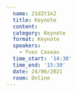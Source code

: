 ```yaml
---
  name: 21d2t1k2
  title: Keynote
  content:
  category: Keynote
  format: Keynote
  speakers: 
    - Yves Caseau
  time_start: '14:30'
  time_end: '15:30'
  date: 24/06/2021
  room: Online
---
```



